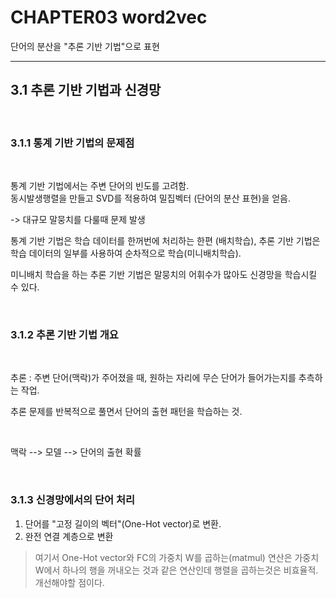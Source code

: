 
# CHAPTER03 word2vec


단어의 분산을 "추론 기반 기법"으로 표현

___


## 3.1 추론 기반 기법과 신경망

</br>

### 3.1.1 통계 기반 기법의 문제점  

</br>

통계 기반 기법에서는 주변 단어의 빈도를 고려함.  
동시발생행렬을 만들고 SVD를 적용하여 밀집벡터 (단어의 분산 표현)을 얻음.

-> 대규모 말뭉치를 다룰때 문제 발생

통계 기반 기법은 학습 데이터를 한꺼번에 처리하는 한편 (배치학습), 추론 기반 기법은 학습 데이터의 일부를 사용하여 순차적으로 학습(미니배치학습).   

미니배치 학습을 하는 추론 기반 기법은 말뭉치의 어휘수가 많아도 신경망을 학습시킬 수 있다.

</br>

### 3.1.2  추론 기반 기법 개요

</br>

추론 : 주변 단어(맥락)가 주어졌을 때, 원하는 자리에 무슨 단어가 들어가는지를 추측하는 작업.

추론 문제를 반복적으로 풀면서 단어의 출현 패턴을 학습하는 것.

</br>

맥락 --> 모델 --> 단어의 출현 확률

</br>

### 3.1.3 신경망에서의 단어 처리

1. 단어를 "고정 길이의 벡터"(One-Hot vector)로 변환. 
2. 완전 연결 계층으로 변환

> 여기서 One-Hot vector와 FC의 가중치 W를 곱하는(matmul) 연산은 가중치 W에서 하나의 행을 꺼내오는 것과 같은 연산인데 행렬을 곱하는것은 비효율적. 개선해야할 점이다.







